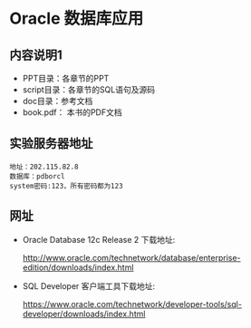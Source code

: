 # Oracle 数据库应用

## 内容说明1

- PPT目录：各章节的PPT
- script目录：各章节的SQL语句及源码
- doc目录：参考文档
- book.pdf： 本书的PDF文档

## 实验服务器地址

```flow js
地址：202.115.82.8
数据库：pdborcl
system密码:123，所有密码都为123
```

## 网址
- Oracle Database 12c Release 2 下载地址:

    http://www.oracle.com/technetwork/database/enterprise-edition/downloads/index.html

- SQL Developer 客户端工具下载地址:

    https://www.oracle.com/technetwork/developer-tools/sql-developer/downloads/index.html